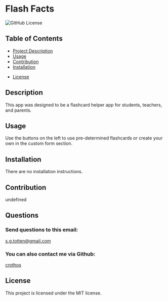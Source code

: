 # Flash Facts
<img src="https://img.shields.io/badge/license-MIT-blue.svg" alt="GitHub License">

## Table of Contents

- [Project Description](#description)
- [Usage](#usage)
- [Contribution](#contribution)
- [Installation](#installation)
* [License](#license)

## Description
This app was designed to be a flashcard helper app for students, teachers, and parents.

## Usage
Use the buttons on the left to use pre-determined flashcards or create your own in the custom form section.

## Installation
There are no installation instructions.

## Contribution
undefined

## Questions
### Send questions to this email:
s.g.totten@gmail.com
### You can also contact me via Github:
[crothos](https://github.com/crothos)

## License
This project is licensed under the MIT license.
